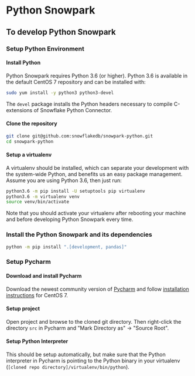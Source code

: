 # Python Snowpark

## To develop Python Snowpark

### Setup Python Environment

#### Install Python

Python Snowpark requires Python 3.6 (or higher). Python 3.6 is available in the default CentOS 7
repository and can be installed with:
```bash
sudo yum install -y python3 python3-devel
```
The `devel` package installs the Python headers necessary to compile C-extensions of Snowflake
Python Connector.

#### Clone the repository

```bash
git clone git@github.com:snowflakedb/snowpark-python.git
cd snowpark-python
```

#### Setup a virtualenv

A virtualenv should be installed, which can separate your development with the system-wide Python,
and benefits us an easy package management. Assume you are using Python 3.6, then just run:
```bash
python3.6 -m pip install -U setuptools pip virtualenv
python3.6 -m virtualenv venv
source venv/bin/activate
```
Note that you should activate your virtualenv after rebooting your machine and before
developing Python Snowpark every time.


### Install the Python Snowpark and its dependencies
```bash
python -m pip install ".[development, pandas]"
```


### Setup Pycharm

#### Download and install Pycharm
Download the newest community version of [Pycharm](https://www.jetbrains.com/pycharm/download/)
and follow [installation instructions](https://www.jetbrains.com/help/pycharm/installation-guide.html#snap-install-tar)
for CentOS 7.

#### Setup project
Open project and browse to the cloned git directory. Then right-click the directory `src` in Pycharm
and "Mark Directory as" -> "Source Root".

#### Setup Python Interpreter
This should be setup automatically, but make sure that the Python interpreter in Pycharm is pointing
to the Python binary in your virtualenv (`[cloned repo directory]/virtualenv/bin/python`).

